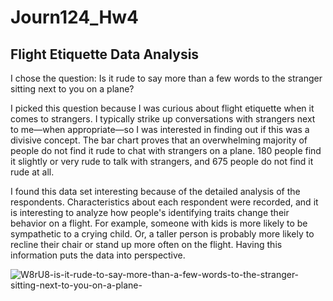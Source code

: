 # Journ124_Hw4

 ## Flight Etiquette Data Analysis

I chose the question: Is it rude to say more than a few words to the stranger sitting next to you on a plane?

I picked this question because I was curious about flight etiquette when it comes to strangers. I typically strike up conversations with strangers next to me—when appropriate—so I was interested in finding out if this was a divisive concept. The bar chart proves that an overwhelming majority of people do not find it rude to chat with strangers on a plane. 180 people find it slightly or very rude to talk with strangers, and 675 people do not find it rude at all. 

I found this data set interesting because of the detailed analysis of the respondents. Characteristics about each respondent were recorded, and it is interesting to analyze how people's identifying traits change their behavior on a flight. For example, someone with kids is more likely to be sympathetic to a crying child. Or, a taller person is probably more likely to recline their chair or stand up more often on the flight. Having this information puts the data into perspective. 

![W8rU8-is-it-rude-to-say-more-than-a-few-words-to-the-stranger-sitting-next-to-you-on-a-plane-](https://github.com/user-attachments/assets/25999a75-2dbf-499a-98d7-d5de5bdbf420)
